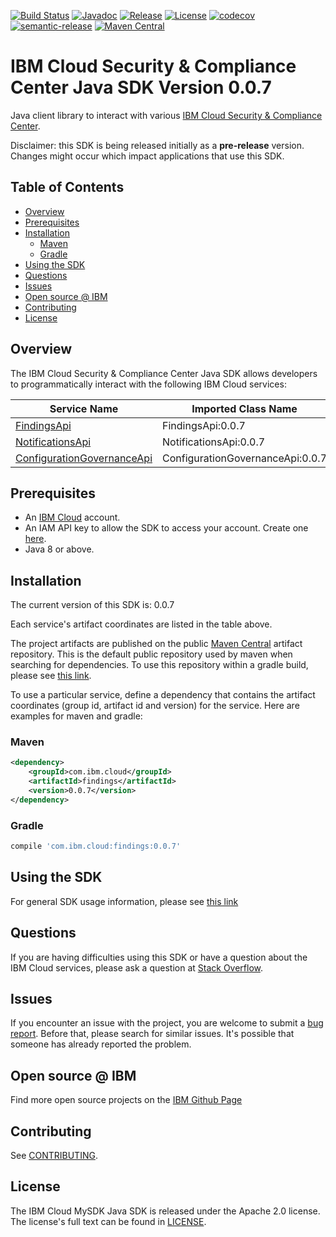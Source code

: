 [![Build Status](https://travis-ci.com/ibm-cloud-security/scc-java-sdk.svg?branch=main)](https://travis-ci.com/github/ibm-cloud-security/scc-java-sdk)
[![Javadoc](https://img.shields.io/static/v1?label=javadoc&message=latest&color=blue)](http://ibm-cloud-security.github.io/scc-java-sdk)
[![Release](https://img.shields.io/github/v/release/ibm-cloud-security/scc-java-sdk)](https://img.shields.io/github/v/release/ibm-cloud-security/scc-java-sdk)
[![License](https://img.shields.io/badge/License-Apache%202.0-blue.svg)](https://opensource.org/licenses/Apache-2.0)
[![codecov](https://codecov.io/gh/ibm-cloud-security/scc-java-sdk/branch/main/graph/badge.svg?token=9E3PB14AKI)](https://codecov.io/gh/ibm-cloud-security/scc-java-sdk)
[![semantic-release](https://img.shields.io/badge/%20%20%F0%9F%93%A6%F0%9F%9A%80-semantic--release-e10079.svg)](https://github.com/semantic-release/semantic-release)
[![Maven Central](https://maven-badges.herokuapp.com/maven-central/com.ibm.cloud/scc/badge.svg)](https://maven-badges.herokuapp.com/maven-central/com.ibm.cloud/scc)

# IBM Cloud Security & Compliance Center Java SDK Version 0.0.7
Java client library to interact with various [IBM Cloud Security & Compliance Center](https://cloud.ibm.com/apidocs/security-and-compliance-center).

Disclaimer: this SDK is being released initially as a **pre-release** version.
Changes might occur which impact applications that use this SDK.

## Table of Contents

<!--
  The TOC below is generated using the `markdown-toc` node package.

      https://github.com/jonschlinkert/markdown-toc

  You should regenerate the TOC after making changes to this file.

      npx markdown-toc --maxdepth 4 -i README.md
  -->

<!-- toc -->

- [Overview](#overview)
- [Prerequisites](#prerequisites)
- [Installation](#installation)
  * [Maven](#maven)
  * [Gradle](#gradle)
- [Using the SDK](#using-the-sdk)
- [Questions](#questions)
- [Issues](#issues)
- [Open source @ IBM](#open-source--ibm)
- [Contributing](#contributing)
- [License](#license)

<!-- tocstop -->

## Overview

The IBM Cloud Security & Compliance Center Java SDK allows developers to programmatically interact with the following IBM Cloud services:

Service Name | Imported Class Name
--- | ---
[FindingsApi](https://cloud.ibm.com/apidocs/security-and-compliance-center/findings) | FindingsApi:0.0.7
[NotificationsApi](https://cloud.ibm.com/apidocs/security-and-compliance-center/notifications) | NotificationsApi:0.0.7
[ConfigurationGovernanceApi](https://cloud.ibm.com/apidocs/security-and-compliance-center/configuration-governance) | ConfigurationGovernanceApi:0.0.7

## Prerequisites

[ibm-cloud-onboarding]: https://cloud.ibm.com/registration

* An [IBM Cloud][ibm-cloud-onboarding] account.
* An IAM API key to allow the SDK to access your account. Create one [here](https://cloud.ibm.com/iam/apikeys).
* Java 8 or above.

## Installation
The current version of this SDK is: 0.0.7

Each service's artifact coordinates are listed in the table above.

The project artifacts are published on the public [Maven Central](https://repo1.maven.org/maven2/)
artifact repository.  This is the default public repository used by maven when searching for dependencies.
To use this repository within a gradle build, please see
[this link](https://docs.gradle.org/current/userguide/declaring_repositories.html).

To use a particular service, define a dependency that contains the
artifact coordinates (group id, artifact id and version) for the service.
Here are examples for maven and gradle:

### Maven

```xml
<dependency>
    <groupId>com.ibm.cloud</groupId>
    <artifactId>findings</artifactId>
    <version>0.0.7</version>
</dependency>
```

### Gradle
```gradle
compile 'com.ibm.cloud:findings:0.0.7'
```

## Using the SDK
For general SDK usage information, please see [this link](https://github.com/IBM/ibm-cloud-sdk-common/blob/main/README.md)

## Questions

If you are having difficulties using this SDK or have a question about the IBM Cloud services,
please ask a question at
[Stack Overflow](http://stackoverflow.com/questions/ask?tags=ibm-cloud).

## Issues
If you encounter an issue with the project, you are welcome to submit a
[bug report](https://github.com/ibm-cloud-security/scc-java-sdk/issues).
Before that, please search for similar issues. It's possible that someone has already reported the problem.

## Open source @ IBM
Find more open source projects on the [IBM Github Page](http://ibm.github.io/)

## Contributing
See [CONTRIBUTING](CONTRIBUTING.md).

## License

The IBM Cloud MySDK Java SDK is released under the Apache 2.0 license.
The license's full text can be found in [LICENSE](LICENSE).
